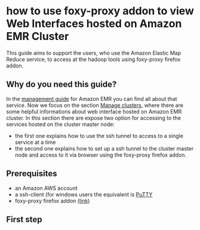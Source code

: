 # how to use foxy-proxy addon to view Web Interfaces hosted on Amazon EMR Cluster
This guide aims to support the users, who use the Amazon Elastic Map Reduce service, to access at the hadoop tools using foxy-proxy firefox addon.

## Why do you need this guide?
In the [management guide](http://docs.aws.amazon.com/emr/latest/ManagementGuide/emr-what-is-emr.html) for Amazon EMR you can find all about that service. Now we focus on the section [Manage clusters](http://docs.aws.amazon.com/emr/latest/ManagementGuide/emr-manage.html), where there are some helpful informations about web interface hosted on Amazon EMR cluster. In this section there are expose two option for accessing to  the services hosted on the cluster master node:
- the first one explains how to use the ssh tunnel to access to a single service at a time 
- the second one explains how to set up a ssh tunnel to the cluster master node and access to  it via browser using the foxy-proxy firefox addon. 



## Prerequisites
- an Amazon AWS account
- a ssh-client (for windows users the equivalent is [PuTTY](http://www.putty.org/)
- foxy-proxy firefox addon [(link)](https://addons.mozilla.org/firefox/addon/foxyproxy-standard/)

## First step

